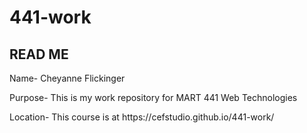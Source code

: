 # 441-work
<h2>READ ME</h2>
<p>Name- Cheyanne Flickinger</p>
<p>Purpose- This is my work repository for MART 441 Web Technologies</p>
<p>Location- This course is at https://cefstudio.github.io/441-work/</p>
